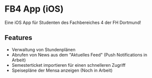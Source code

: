 # FB4 App (iOS)

Eine iOS App für Studenten des Fachbereiches 4 der FH Dortmund!

## Features
- Verwaltung von Stundenplänen
- Abrufen von News aus dem "Aktuelles Feed" (Push Notifications in Arbeit)
- Semesterticket importieren für einen schnelleren Zugriff
- Speisepläne der Mensa anzeigen (Noch in Arbeit)
